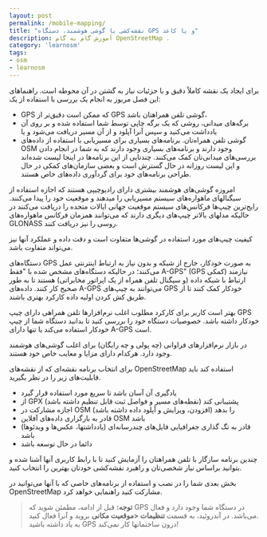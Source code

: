 ```yaml
---
layout: post
permalink: /mobile-mapping/
title: "نقشه‌کشی با گوشی هوشمند، دستگاه GPS و یا کاغذ"
description: آموزش گام به گام OpenStreetMap .
category: 'learnosm'
tags:
- osm
- learnosm
---
```



<p>برای ایجاد یک نقشه کاملاً دقیق و با جزئیات نیاز به گشتن در آن محوطه است. راهنماهای این فصل مربوز به انجام یک بررسی با استفاده از یک:</p>
<ul>
<li>GPS که ممکن است دقیق‌تر از GPS گوشی تلفن همراهتان باشد،</li>
<li>برگه‌های میدانی، روشی که یک برگه چاپی توسط شما استفاده شده و بر روی آن یادداشت می‌کنید و سپس آنرا آپلود و از آن مسیر دریافت می‌شود و یا</li>
<li>گوشی تلفن همراه‌تان. برنامه‌های بسیاری برای مسیریابی با استفاده از داده‌های OSM وجود دارند و برنامه‌های بسیاری وجود دارند که به شما در انجام دادن بررسی‌های میدانی‌تان کمک می‌کنند. چندتایی از این برنامه‌ها در اینجا لیست شده‌اند و این لیست روزانه در حال گسترش است و بعضی سازمان‌های کمکی در حال طراحی برنامه‌های خود برای گردآوری داده‌های خاص هستند.</li>
</ul>
<p>امروزه گوشی‌های هوشمند بیشتری دارای رادیوچیپی هستند که اجازه استفاده از سیگنالهای ماهواره‌های سیستم مسیریابی را میدهند و موقعیت خود را پیدا می‌کنند. رایج‌ترین چیپ‌ها فرکانس‌های سیستم موقعیت جهانی ایالات متحده را دریافت می‌کنند در حالیکه مدلهای بالاتر چیپ‌های دیگری دارند که می‌توانند همزمان فرکانس ماهواره‌های GLONASS روسی را نیز دریافت کنند.</p>
<p>کیفیت چیپ‌های مورد استفاده در گوشی‌ها متفاوت است و دقت داده و عملکرد آنها نیز می‌تواند متفاوت باشد.</p>
<p>دستگاه‌های GPS به صورت خودکار، خارج از شبکه و بدون نیاز به ارتباط اینترنتی عمل می‌کنند؛ در حالیکه دستگاه‌های مشخص شده با "فقط A-GPS" (GPS کمکی) نیازمند ارتباط با شبکه داده (و سیگنال تلفن همراه از یک اپراتور مخابراتی) هستند تا به طور صحیح کار کنند. داده‌های A-GPS می‌توانند به چیپ‌های GPS خودکار کمک کنند تا از طریق کش کردن اولیه داده کارکرد بهتری باشند.</p>
<p>بهتر است کاربر برای کارکرد مطلوب اغلب نرم‌افزارها تلفن همراهی دارای چیپ GPS خودکار داشته باشد. خصوصیات دستگاه خود را بررسی کنید تا بدانید دستگاه شما از چیپ خودکار استفاده می‌کند یا تنها دارای A-GPS است.</p>
<p>در بازار نرم‌افزارهای فراوانی (چه پولی و چه رایگان) برای اغلب گوشی‌های هوشمند وجود دارد. هرکدام دارای مزایا و معایب خاص خود هستند.</p>
<p>برای انتخاب برنامه نقشه‌ای که از نقشه‌های OpenStreetMap استفاده کند باید قابلیت‌های زیر را در نظر بگیرید.</p>
<ul>
<li>یادگیری آن آسان باشد تا سریع مورد استفاده قرار گیرد</li>
<li>از GPX پشتیبانی کند (نقطه‌های مسیر و فواصل ثبت قابل تنظیم داشته باشد)</li>
<li>اجازه مشارکت در OSM را بدهد (افزودن، ویرایش و آپلود داده داشته باشد)</li>
<li>قادر به بارگزاری داده‌های آفلاین OSM باشد</li>
<li>قادر به تگ گذاری جغرافیایی فایل‌های چندرسانه‌ای (یادداشتها، عکس‌ها و ویدئوها) باشد</li>
<li>دائما در حال توسعه باشد</li>
</ul>
<p>چندین برنامه سازگار با تلفن همراهتان را آزمایش کنید تا با رابط کاربری آنها آشنا شده و بتوانید براساس نیاز شخصی‌تان و راهبرد نقشه‌کشی خودتان بهترین را انتخاب کنید.</p>

<p>بخش بعدی شما را در نصب و استفاده از برنامه‌های خاصی که با آنها می‌توانید در OpenStreetMap مشارکت کنید راهنمایی خواهد کرد.</p>
<blockquote>
<p><strong>توجه:</strong> قبل از ادامه، مطمئن شوید که GPS در دستگاه شما وجود دارد و فعال می‌باشد. در آندروئید، به قسمت <strong>تنظیمات &lt;موقعیت مکانی</strong> بروید و آنرا فعال کنید.<br>
به یاد داشته باشید GPS درون ساختمانها کار نمی‌کند!</p>